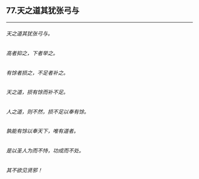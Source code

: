 ## 77.天之道其犹张弓与
---


###### 天之道其犹张弓与。

###### 高者抑之，下者举之。

###### 有馀者损之，不足者补之。

###### 天之道，损有馀而补不足。

###### 人之道，则不然，损不足以奉有馀。

###### 孰能有馀以奉天下，唯有道者。

###### 是以圣人为而不恃，功成而不处。

###### 其不欲见贤邪！ 

